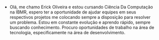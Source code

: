 - Olá, me chamo Erick Oliveira e estou cursando Ciência Da Computação na IBMR, espero ter a
oportunidade de ajudar equipes em seus respectivos projetos me colocando sempre a disposição para resolver um problema. Estou em constante evolução e aprendo rápido, sempre buscando conhecimento. Procuro oportunidades de trabalho na área de tecnologia, especificamente na área de desenvolvimento.

